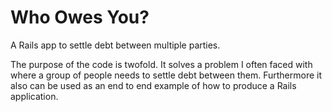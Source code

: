 # Who Owes You?

A Rails app to settle debt between multiple parties.

The purpose of the code is twofold. It solves a problem I often faced with where a group of people needs to settle debt between them. Furthermore it also can be used as an end to end example of how to produce a Rails application. 
